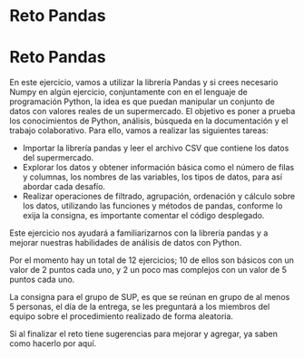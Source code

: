 # Reto Pandas
# Reto Pandas

En este ejercicio, vamos a utilizar la librería Pandas y si crees necesario Numpy en algún ejercicio, conjuntamente con en el lenguaje de programación Python, la idea es que puedan manipular un conjunto de datos con valores reales de un supermercado. El objetivo es poner a prueba los conocimientos de Python, análisis, búsqueda en la documentación y el trabajo colaborativo. Para ello, vamos a realizar las siguientes tareas:

- Importar la librería pandas y leer el archivo CSV que contiene los datos del supermercado.
- Explorar los datos y obtener información básica como el número de filas y columnas, los nombres de las variables, los tipos de datos, para así abordar cada desafío.
- Realizar operaciones de filtrado, agrupación, ordenación y cálculo sobre los datos, utilizando las funciones y métodos de pandas, conforme lo exija la consigna, es importante comentar el código desplegado.

Este ejercicio nos ayudará a familiarizarnos con la librería pandas y a mejorar nuestras habilidades de análisis de datos con Python.

Por el momento hay un total de 12 ejercicios; 10 de ellos son básicos con un valor de 2 puntos cada uno, y 2 un poco mas complejos con un valor de 5 puntos cada uno. 

La consigna para el grupo de SUP, es que se reúnan en grupo de al menos 5 personas, el día de la entrega, se les preguntará a los miembros del equipo sobre el procedimiento realizado de forma aleatoria.

Si al finalizar el reto tiene sugerencias para mejorar y agregar, ya saben como hacerlo por aquí.
